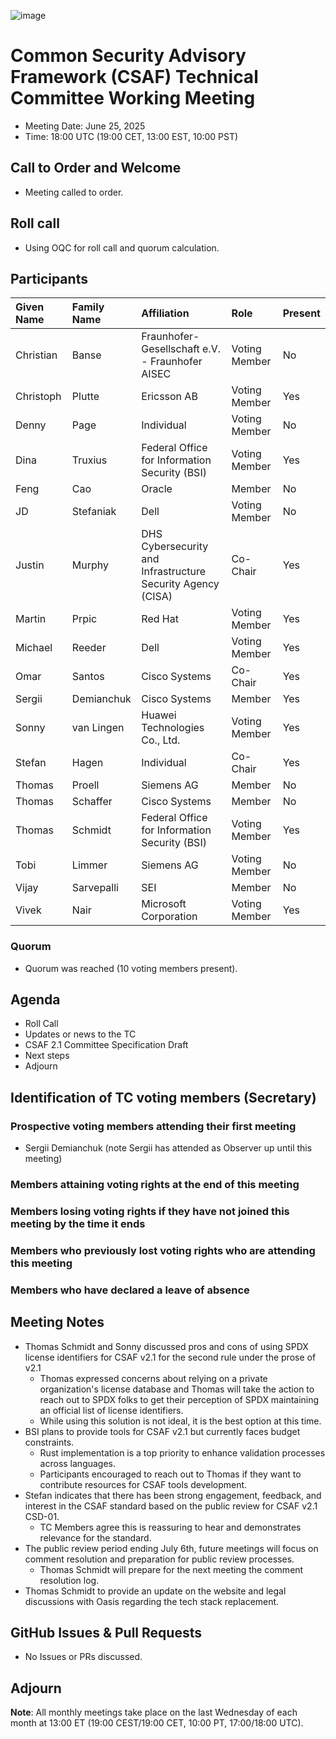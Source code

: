 ![image](https://user-images.githubusercontent.com/1690898/139102180-5c1e2583-14f1-4f58-ab2b-9e3807ed529c.png)

# Common Security Advisory Framework (CSAF) Technical Committee Working Meeting

- Meeting Date: June 25, 2025
- Time: 18:00 UTC (19:00 CET, 13:00 EST, 10:00 PST)

## Call to Order and Welcome

- Meeting called to order.

## Roll call

- Using OQC for roll call and quorum calculation.

## Participants

| Given Name | Family Name | Affiliation                                                 | Role          | Present |
|:-----------|:------------|:------------------------------------------------------------|:--------------|:--------|
| Christian  | Banse       | Fraunhofer-Gesellschaft e.V. - Fraunhofer AISEC             | Voting Member | No      |
| Christoph  | Plutte      | Ericsson AB                                                 | Voting Member | Yes     |
| Denny      | Page        | Individual                                                  | Voting Member | No      |
| Dina       | Truxius     | Federal Office for Information Security (BSI)               | Voting Member | Yes     |
| Feng       | Cao         | Oracle                                                      | Member        | No      |
| JD         | Stefaniak   | Dell                                                        | Voting Member | No      |
| Justin     | Murphy      | DHS Cybersecurity and Infrastructure Security Agency (CISA) | Co-Chair      | Yes     |
| Martin     | Prpic       | Red Hat                                                     | Voting Member | Yes     |
| Michael    | Reeder      | Dell                                                        | Voting Member | Yes     |
| Omar       | Santos      | Cisco Systems                                               | Co-Chair      | Yes     |
| Sergii     | Demianchuk  | Cisco Systems                                               | Member        | Yes     |
| Sonny      | van Lingen  | Huawei Technologies Co., Ltd.                               | Voting Member | Yes     |
| Stefan     | Hagen       | Individual                                                  | Co-Chair      | Yes     |
| Thomas     | Proell      | Siemens AG                                                  | Member        | No      |
| Thomas     | Schaffer    | Cisco Systems                                               | Member        | No      |
| Thomas     | Schmidt     | Federal Office for Information Security (BSI)               | Voting Member | Yes     |
| Tobi       | Limmer      | Siemens AG                                                  | Voting Member | No      |
| Vijay      | Sarvepalli  | SEI                                                         | Member        | No      |
| Vivek      | Nair        | Microsoft Corporation                                       | Voting Member | Yes     |

### Quorum

- Quorum was reached (10 voting members present).

## Agenda

- Roll Call
- Updates or news to the TC
- CSAF 2.1 Committee Specification Draft
- Next steps
- Adjourn

## Identification of TC voting members (Secretary)

### Prospective voting members attending their first meeting

- Sergii Demianchuk (note Sergii has attended as Observer up until this meeting)

### Members attaining voting rights at the end of this meeting

### Members losing voting rights if they have not joined this meeting by the time it ends

### Members who previously lost voting rights who are attending this meeting

### Members who have declared a leave of absence

## Meeting Notes

- Thomas Schmidt and Sonny discussed pros and cons of using SPDX license identifiers for CSAF v2.1 for the second rule under the prose of v2.1
  - Thomas expressed concerns about relying on a private organization's license database and Thomas will take the action to reach out to SPDX folks to get their perception of SPDX maintaining an official list of license identifiers.
  - While using this solution is not ideal, it is the best option at this time.
- BSI plans to provide tools for CSAF v2.1 but currently faces budget constraints.
  - Rust implementation is a top priority to enhance validation processes across languages.
  - Participants encouraged to reach out to Thomas if they want to contribute resources for CSAF tools development.
- Stefan indicates that there has been strong engagement, feedback, and interest in the CSAF standard based on the public review for CSAF v2.1 CSD-01.
  - TC Members agree this is reassuring to hear and demonstrates relevance for the standard.
- The public review period ending July 6th, future meetings will focus on comment resolution and preparation for public review processes.
  - Thomas Schmidt will prepare for the next meeting the comment resolution log.
- Thomas Schmidt to provide an update on the website and legal discussions with Oasis regarding the tech stack replacement.

## GitHub Issues & Pull Requests

- No Issues or PRs discussed.

## Adjourn

**Note**: All monthly meetings take place on the last Wednesday of each month at 13:00 ET (19:00 CEST/19:00 CET, 10:00 PT, 17:00/18:00 UTC).
